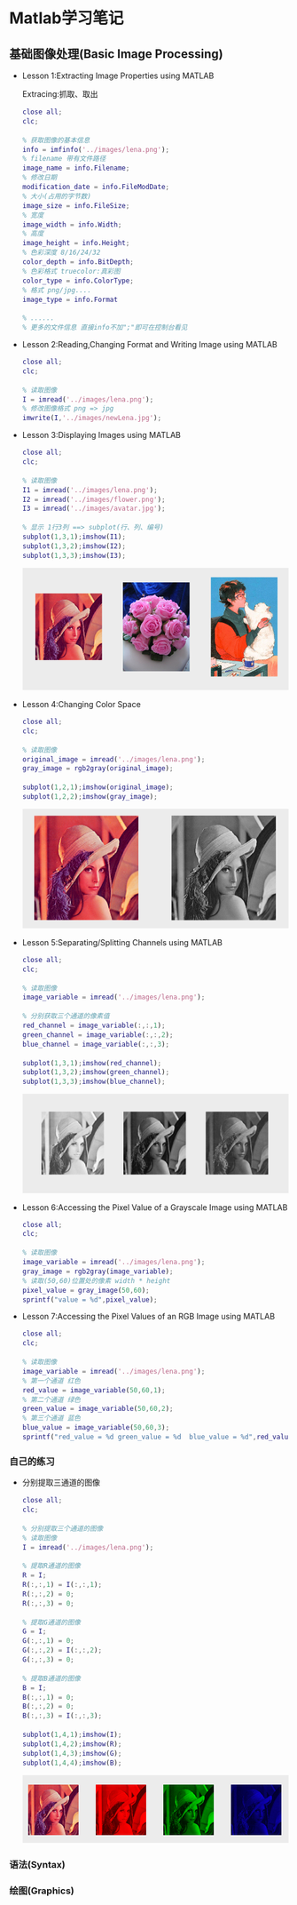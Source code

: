 # Matlab学习笔记

## 基础图像处理(Basic Image Processing)

- Lesson 1:Extracting Image Properties using MATLAB

  Extracing:抓取、取出

  ```matlab
  close all;
  clc;
  
  % 获取图像的基本信息
  info = imfinfo('../images/lena.png');
  % filename 带有文件路径
  image_name = info.Filename;
  % 修改日期
  modification_date = info.FileModDate;
  % 大小(占用的字节数)
  image_size = info.FileSize;
  % 宽度
  image_width = info.Width;
  % 高度
  image_height = info.Height;
  % 色彩深度 8/16/24/32
  color_depth = info.BitDepth;
  % 色彩格式 truecolor:真彩图
  color_type = info.ColorType;
  % 格式 png/jpg....
  image_type = info.Format
  
  % ......
  % 更多的文件信息 直接info不加";"即可在控制台看见
  ```

- Lesson 2:Reading,Changing Format and Writing Image using MATLAB

  ```matlab
  close all;
  clc;
  
  % 读取图像
  I = imread('../images/lena.png');
  % 修改图像格式 png => jpg
  imwrite(I,'../images/newLena.jpg');
  ```

- Lesson 3:Displaying Images using MATLAB

  ```matlab
  close all;
  clc;
  
  % 读取图像
  I1 = imread('../images/lena.png');
  I2 = imread('../images/flower.png');
  I3 = imread('../images/avatar.jpg');
  
  % 显示 1行3列 ==> subplot(行、列、编号)
  subplot(1,3,1);imshow(I1);
  subplot(1,3,2);imshow(I2);
  subplot(1,3,3);imshow(I3);
  ```

  ![](../images/display.png)

- Lesson 4:Changing Color Space

  ```matlab
  close all;
  clc;
  
  % 读取图像
  original_image = imread('../images/lena.png');
  gray_image = rgb2gray(original_image);
  
  subplot(1,2,1);imshow(original_image);
  subplot(1,2,2);imshow(gray_image);
  ```

  ![](../images/changeColorSpace.png)



- Lesson 5:Separating/Splitting Channels using MATLAB

  ```matlab
  close all;
  clc;
  
  % 读取图像
  image_variable = imread('../images/lena.png');
  
  % 分别获取三个通道的像素值
  red_channel = image_variable(:,:,1);
  green_channel = image_variable(:,:,2);
  blue_channel = image_variable(:,:,3);
  
  subplot(1,3,1);imshow(red_channel);
  subplot(1,3,2);imshow(green_channel);
  subplot(1,3,3);imshow(blue_channel);
  ```

  ![](../images/splitChannel.png)



- Lesson 6:Accessing the Pixel Value of a Grayscale Image using MATLAB

  ```matlab
  close all;
  clc;
  
  % 读取图像
  image_variable = imread('../images/lena.png');
  gray_image = rgb2gray(image_variable);
  % 读取(50,60)位置处的像素 width * height 
  pixel_value = gray_image(50,60);
  sprintf("value = %d",pixel_value);
  ```

- Lesson 7:Accessing the Pixel Values of an RGB Image using MATLAB

  ```matlab
  close all;
  clc;
  
  % 读取图像
  image_variable = imread('../images/lena.png');
  % 第一个通道 红色
  red_value = image_variable(50,60,1);
  % 第二个通道 绿色
  green_value = image_variable(50,60,2);
  % 第三个通道 蓝色
  blue_value = image_variable(50,60,3);
  sprintf("red_value = %d green_value = %d  blue_value = %d",red_value,green_value,blue_value)
  ```

  



### 自己的练习

- 分别提取三通道的图像

  ```matlab
  close all;
  clc;
  
  % 分别提取三个通道的图像
  % 读取图像
  I = imread('../images/lena.png');
  
  % 提取R通道的图像
  R = I;
  R(:,:,1) = I(:,:,1);
  R(:,:,2) = 0;
  R(:,:,3) = 0;
  
  % 提取G通道的图像
  G = I;
  G(:,:,1) = 0;
  G(:,:,2) = I(:,:,2);
  G(:,:,3) = 0;
  
  % 提取B通道的图像
  B = I;
  B(:,:,1) = 0;
  B(:,:,2) = 0;
  B(:,:,3) = I(:,:,3);
  
  subplot(1,4,1);imshow(I);
  subplot(1,4,2);imshow(R);
  subplot(1,4,3);imshow(G);
  subplot(1,4,4);imshow(B);
  ```

  <img src="../images/rgb.png" style="zoom:80%;" />

### 语法(Syntax)



### 绘图(Graphics)



